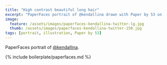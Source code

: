 ```yaml
---
title: "High contrast beautiful long hair"
excerpt: "PaperFaces portrait of @kendallina drawn with Paper by 53 on an iPad."
image: 
  feature: /assets/images/paperfaces-kendallina-twitter-lg.jpg
  thumb: /assets/images/paperfaces-kendallina-twitter-150.jpg
tags: [portrait, illustration, Paper by 53]
---
```


PaperFaces portrait of [@kendallina](http://twitter.com/kendallina).

{% include boilerplate/paperfaces.md %}